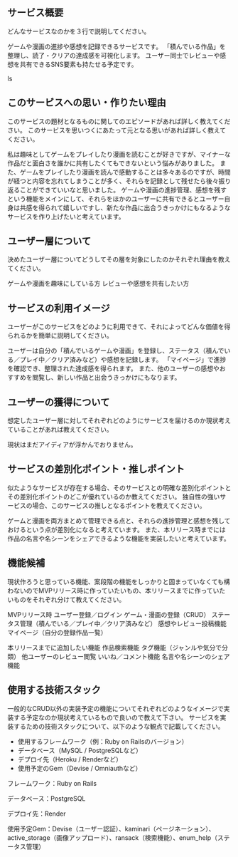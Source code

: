 ## サービス概要
どんなサービスなのかを３行で説明してください。

ゲームや漫画の進捗や感想を記録できるサービスです。
「積んでいる作品」を整理し、読了・クリアの達成感を可視化します。
ユーザー同士でレビューや感想を共有できるSNS要素も持たせる予定です。

ls
## このサービスへの思い・作りたい理由
このサービスの題材となるものに関してのエピソードがあれば詳しく教えてください。
このサービスを思いつくにあたって元となる思いがあれば詳しく教えてください。

私は趣味としてゲームをプレイしたり漫画を読むことが好きですが、マイナーな作品だと面白さを誰かに共有したくてもできないという悩みがありました。
また、ゲームをプレイしたり漫画を読んで感動することは多々あるのですが、時間が経つと内容を忘れてしまうことが多く、それらを記録として残せたら後々振り返ることができていいなと思いました。
ゲームや漫画の進捗管理、感想を残すという機能をメインにして、それらをほかのユーザーに共有できるとユーザー自身は共感を得られて嬉しいですし、新たな作品に出合うきっかけにもなるようなサービスを作り上げたいと考えています。


## ユーザー層について
決めたユーザー層についてどうしてその層を対象にしたのかそれぞれ理由を教えてください。

ゲームや漫画を趣味にしている方
レビューや感想を共有したい方


## サービスの利用イメージ
ユーザーがこのサービスをどのように利用できて、それによってどんな価値を得られるかを簡単に説明してください。

ユーザーは自分の「積んでいるゲームや漫画」を登録し、ステータス（積んでいる／プレイ中／クリア済みなど）や感想を記録します。
「マイページ」で進捗を確認でき、整理された達成感を得られます。
また、他のユーザーの感想やおすすめを閲覧し、新しい作品と出会うきっかけにもなります。

## ユーザーの獲得について
想定したユーザー層に対してそれぞれどのようにサービスを届けるのか現状考えていることがあれば教えてください。

現状はまだアイディアが浮かんでおりません。

## サービスの差別化ポイント・推しポイント
似たようなサービスが存在する場合、そのサービスとの明確な差別化ポイントとその差別化ポイントのどこが優れているのか教えてください。
独自性の強いサービスの場合、このサービスの推しとなるポイントを教えてください。

ゲームと漫画を両方まとめて管理できる点と、それらの進捗管理と感想を残しておけるという点が差別化になると考えています。
また、本リリース時までには作品の名言や名シーンをシェアできるような機能を実装したいと考えています。

## 機能候補
現状作ろうと思っている機能、案段階の機能をしっかりと固まっていなくても構わないのでMVPリリース時に作っていたいもの、本リリースまでに作っていたいものをそれぞれ分けて教えてください。

MVPリリース時
ユーザー登録／ログイン
ゲーム・漫画の登録（CRUD）
ステータス管理（積んでいる／プレイ中／クリア済みなど）
感想やレビュー投稿機能
マイページ（自分の登録作品一覧）

本リリースまでに追加したい機能
作品検索機能
タグ機能（ジャンルや気分で分類）
他ユーザーのレビュー閲覧
いいね／コメント機能
名言や名シーンのシェア機能

## 使用する技術スタック
一般的なCRUD以外の実装予定の機能についてそれぞれどのようなイメージで実装する予定なのか現状考えているもので良いので教えて下さい。
サービスを実装するための技術スタックについて、以下のような観点で記載してください。
- 使用するフレームワーク（例：Ruby on Railsのバージョン）
- データベース（MySQL / PostgreSQLなど）
- デプロイ先（Heroku / Renderなど）
- 使用予定のGem（Devise / Omniauthなど）

フレームワーク：Ruby on Rails

データベース：PostgreSQL

デプロイ先：Render

使用予定Gem：Devise（ユーザー認証）、kaminari（ページネーション）、active_storage（画像アップロード）、ransack（検索機能）、enum_help（ステータス管理）

